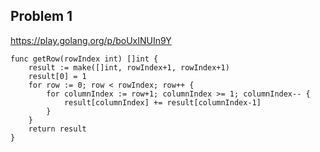 ## Problem 1

https://play.golang.org/p/boUxINUIn9Y

```
func getRow(rowIndex int) []int {
	result := make([]int, rowIndex+1, rowIndex+1)
	result[0] = 1
	for row := 0; row < rowIndex; row++ {
		for columnIndex := row+1; columnIndex >= 1; columnIndex-- {
			result[columnIndex] += result[columnIndex-1]
		}
	}
	return result
}
```
